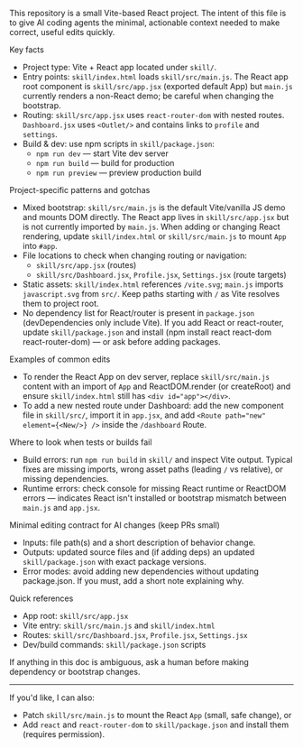 This repository is a small Vite-based React project. The intent of this file is to give AI coding agents the minimal, actionable context needed to make correct, useful edits quickly.

Key facts
- Project type: Vite + React app located under `skill/`.
- Entry points: `skill/index.html` loads `skill/src/main.js`. The React app root component is `skill/src/app.jsx` (exported default App) but `main.js` currently renders a non-React demo; be careful when changing the bootstrap.
- Routing: `skill/src/app.jsx` uses `react-router-dom` with nested routes. `Dashboard.jsx` uses `<Outlet/>` and contains links to `profile` and `settings`.
- Build & dev: use npm scripts in `skill/package.json`:
  - `npm run dev` — start Vite dev server
  - `npm run build` — build for production
  - `npm run preview` — preview production build

Project-specific patterns and gotchas
- Mixed bootstrap: `skill/src/main.js` is the default Vite/vanilla JS demo and mounts DOM directly. The React app lives in `skill/src/app.jsx` but is not currently imported by `main.js`. When adding or changing React rendering, update `skill/index.html` or `skill/src/main.js` to mount `App` into `#app`.
- File locations to check when changing routing or navigation:
  - `skill/src/app.jsx` (routes)
  - `skill/src/Dashboard.jsx`, `Profile.jsx`, `Settings.jsx` (route targets)
- Static assets: `skill/index.html` references `/vite.svg`; `main.js` imports `javascript.svg` from `src/`. Keep paths starting with `/` as Vite resolves them to project root.
- No dependency list for React/router is present in `package.json` (devDependencies only include Vite). If you add React or react-router, update `skill/package.json` and install (npm install react react-dom react-router-dom) — or ask before adding packages.

Examples of common edits
- To render the React App on dev server, replace `skill/src/main.js` content with an import of `App` and ReactDOM.render (or createRoot) and ensure `skill/index.html` still has `<div id="app"></div>`.
- To add a new nested route under Dashboard: add the new component file in `skill/src/`, import it in `app.jsx`, and add `<Route path="new" element={<New/>} />` inside the `/dashboard` Route.

Where to look when tests or builds fail
- Build errors: run `npm run build` in `skill/` and inspect Vite output. Typical fixes are missing imports, wrong asset paths (leading `/` vs relative), or missing dependencies.
- Runtime errors: check console for missing React runtime or ReactDOM errors — indicates React isn't installed or bootstrap mismatch between `main.js` and `app.jsx`.

Minimal editing contract for AI changes (keep PRs small)
- Inputs: file path(s) and a short description of behavior change.
- Outputs: updated source files and (if adding deps) an updated `skill/package.json` with exact package versions.
- Error modes: avoid adding new dependencies without updating package.json. If you must, add a short note explaining why.

Quick references
- App root: `skill/src/app.jsx`
- Vite entry: `skill/src/main.js` and `skill/index.html`
- Routes: `skill/src/Dashboard.jsx`, `Profile.jsx`, `Settings.jsx`
- Dev/build commands: `skill/package.json` scripts

If anything in this doc is ambiguous, ask a human before making dependency or bootstrap changes.

---
If you'd like, I can also:
- Patch `skill/src/main.js` to mount the React `App` (small, safe change), or
- Add `react` and `react-router-dom` to `skill/package.json` and install them (requires permission).
